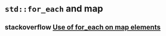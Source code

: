 # `std::for_each` and map



## stackoverflow [Use of for_each on map elements](https://stackoverflow.com/questions/2850312/use-of-for-each-on-map-elements)

